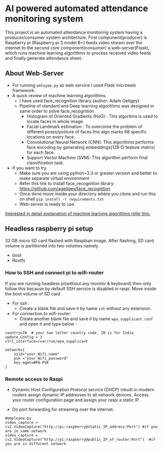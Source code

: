 # AI powered automated attendance monitoring system
This project is an automated attendance monitoring system having a producer/consumer system architecture. First component(producer) is Raspberry pi (Raspberry pi 3 model B+) feeds video stream over the internet to the second core component(consumer) a web-server(Flask), which runs machine learning algorithms to process received video feeds and finally generate attendance sheet.

## About Web-Server
- For running `emloyee.py` as web service I used Flask microweb framework.
- A quick review of machine learning algorithms.
  - I have used face_recognition library (author: Adam Geitgey)
  - Pipeline of standard and Deep learning algorithms was designed in same order to solve face_recognition
    - Histogram of Oriented Gradients (HoG) : This algoritms is used to locate faces in whole image.
    - Facial Landmark estimation : To overcome the problem of different poses/posture of faces this algo marks 68 specific locations on every      face.
    - Convolutional Neural Network (CNN): This algorithms performs face encoding by generating embeddings(128-D feature matrix) for each face.
    - Support Vector Machine (SVM): This algorithm perform final classification task.
- If you want to try 
  - Make sure you are using python=3.3 or greater version and better to make separate virtual environment
  - Refer this link to install face_recognition library: https://github.com/ageitgey/face_recognition
  - Once done move inside your directory where you clone and run this on shell `pip install -r requirements.txt`
  - Web-server is ready to use.

[Interested in detail explanation of machine learning algorithms refer this.](https://medium.com/@ageitgey/machine-learning-is-fun-part-4-modern-face-recognition-with-deep-learning-c3cffc121d78)

## Headless raspberry pi setup
32 GB micro SD card flashed with Raspbian image. After flashing, SD card volume is partitioned into two volumes namely 
- boot
- Rootfs

### How to SSH and connect pi to wifi-router
If you are running headless pi(without any monitor & keyboard) then only follow this because by default SSH service is disabled in raspi. Move inside the boot volume of SD card 
- For ssh :
  - Create a blank file and save it by name `ssh` without any extension.
- For connection to wifi-router:
  - Create another blank file and save it by name `wpa_supplicant.conf` and open it and type below :
  
```
country=IN  # your two letter country code, IN is for India
update_Config = 1
ctrl_interface=/var/run/wpa_supplicant

network={
    ssid="your_Wifi_name"
    psk ="your_Wifi_password"
    key_mgmt=WPA-PSK
}
```

### Remote access to Raspi

- Dynamic Host Configuration Protocol service (DHCP) inbuilt in modern routers assign dynamic IP addresses to all network devices. Access your router configuration page and assign your raspi a static IP. 

- Do port forwarding for streaming over the internet.

```
#employee.py
video_capture = cv2.VideoCapture("http://pi:raspberry@static_IP_address:Port") #if you are in same network
video_capture = cv2.VideoCapture("http://pi:raspberry@public_IP_of_router:Port")  #if you are in different network

```


                                                 




    
    
    
    